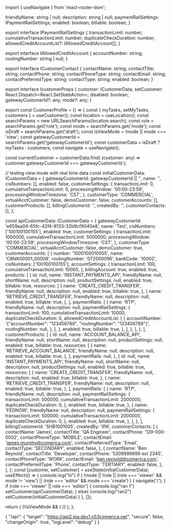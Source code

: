 import { useNavigate } from 'react-router-dom';

  friendlyName: string | null;
  description: string | null;
  paymentRailSettings: IPaymentRailSettings;
  enabled: boolean;
  billable: boolean;
}

export interface IPaymentRailSettings {
  transactionLimit: number;
  cumulativeTransactionLimit: number;
  duplicateCheckDuration: number;
  allowedCreditAccountList?: IAllowedCreditAccount[];
}

export interface IAllowedCreditAccount {
  accountNumber: string;
  routingNumber: string | null;
}

export interface ICustomerContact {
  contactName: string;
  contactTitle: string;
  contactPhone: string;
  contactPhoneType: string;
  contactEmail: string;
  contactPreferredType: string;
  contactType: string;
  enabled: boolean;
}

export interface IcustomerProps {
  customer: ICustomerData;
  setCustomer: React.Dispatch<React.SetStateAction<ICustomerData>>;
  disabled: boolean;
  gatewayCustomerId?: any;
  mode?: any;
}

export const CustomerProfile = () => {
  const { myTasks, setMyTasks, customers } = useCustomer();
  const location = useLocation();
  const searchParams = new URLSearchParams(location.search);
  const role = searchParams.get('role');
  const mode = searchParams.get('mode');
  const isDraft = searchParams.get('draft');
  const isViewMode = !mode || mode === 'view';
  const gatewayCustomerId = searchParams.get('gatewayCustomerId');
  const customerData = isDraft ? myTasks : customers;
  const navigate = useNavigate();

  const currentCustomer = customerData.find(
    (customer: any) => customer.gatewayCustomerId === gatewayCustomerId
  );

  // testing view mode with real time data
  const initialCustomerData: ICustomerData = {
    gatewayCustomerId: gatewayCustomerId || '',
    name: '',
    cisNumbers: [],
    enabled: false,
    customerSettings: {
      transactionLimit: 0,
      cumulativeTransactionLimit: 0,
      processingWindow: '00:00-23:59',
      processingWindowTimezone: 'CST',
    },
    customerType: 'COMMERCIAL',
    virtualAcctCustomer: false,
    demoCustomer: false,
    customerAccounts: [],
    customerProducts: [],
    billingCustomerId: '',
    createdBy: '',
    customerContacts: [],
  };

  const apiCustomerData: ICustomerData = {
    gatewayCustomerId: 'e659aa04-65fc-42f4-8133-32b9cf9040e8',
    name: 'Test',
    cisNumbers: ['100100100155'],
    enabled: true,
    customerSettings: {
      transactionLimit: 1000000,
      cumulativeTransactionLimit: 5000000,
      processingWindow: '00:00-23:59',
      processingWindowTimezone: 'CST',
    },
    customerType: 'COMMERCIAL',
    virtualAcctCustomer: false,
    demoCustomer: true,
    customerAccounts: [
      {
        number: '1000100010055',
        name: 'CBNK00001_00008',
        routingNumber: '072000096',
        bankCode: '10002',
        cisNumbers: ['100100100155'],
        accountSettings: {
          transactionLimit: 100,
          cumulativeTransactionLimit: 10000,
        },
        billingAccount: true,
        enabled: true,
        products: [
          {
            id: null,
            name: 'INSTANT_PAYMENTS_API',
            friendlyName: null,
            shortName: null,
            description: null,
            productSettings: null,
            enabled: true,
            billable: true,
            resources: [
              {
                name: 'CREATE_CREDIT_TRANSFER',
                friendlyName: null,
                description: null,
                enabled: true,
                billable: true,
              },
              {
                name: 'RETRIEVE_CREDIT_TRANSFER',
                friendlyName: null,
                description: null,
                enabled: true,
                billable: true,
              },
            ],
            paymentRails: [
              {
                name: 'RTP',
                friendlyName: null,
                description: null,
                paymentRailSettings: {
                  transactionLimit: 100,
                  cumulativeTransactionLimit: 10000,
                  duplicateCheckDuration: 0,
                  allowedCreditAccountList: [
                    {
                      accountNumber:
                        '{"accountNumber": "123456789", "routingNumber": "123456789"}',
                      routingNumber: null,
                    },
                  ],
                },
                enabled: true,
                billable: true,
              },
            ],
          },
        ],
      },
    ],
    customerProducts: [
      {
        id: null,
        name: 'ACCOUNT_BALANCE_API',
        friendlyName: null,
        shortName: null,
        description: null,
        productSettings: null,
        enabled: true,
        billable: true,
        resources: [
          {
            name: 'RETRIEVE_ACCOUNT_BALANCE',
            friendlyName: null,
            description: null,
            enabled: true,
            billable: true,
          },
        ],
        paymentRails: null,
      },
      {
        id: null,
        name: 'INSTANT_PAYMENTS_API',
        friendlyName: null,
        shortName: null,
        description: null,
        productSettings: null,
        enabled: true,
        billable: true,
        resources: [
          {
            name: 'CREATE_CREDIT_TRANSFER',
            friendlyName: null,
            description: null,
            enabled: true,
            billable: true,
          },
          {
            name: 'RETRIEVE_CREDIT_TRANSFER',
            friendlyName: null,
            description: null,
            enabled: true,
            billable: true,
          },
        ],
        paymentRails: [
          {
            name: 'RTP',
            friendlyName: null,
            description: null,
            paymentRailSettings: {
              transactionLimit: 500000,
              cumulativeTransactionLimit: 2000000,
              duplicateCheckDuration: 0,
            },
            enabled: true,
            billable: true,
          },
          {
            name: 'FEDNOW',
            friendlyName: null,
            description: null,
            paymentRailSettings: {
              transactionLimit: 500000,
              cumulativeTransactionLimit: 2000000,
              duplicateCheckDuration: 0,
            },
            enabled: true,
            billable: true,
          },
        ],
      },
    ],
    billingCustomerId: 'SHB1001005',
    createdBy: 'IPA',
    customerContacts: [
      {
        contactName: 'James',
        contactTitle: 'QA Engineer',
        contactPhone: '129-000-0002',
        contactPhoneType: 'MOBILE',
        contactEmail: 'james.murphy@comerica.com',
        contactPreferredType: 'Email',
        contactType: 'SECONDARY',
        enabled: false,
      },
      {
        contactName: 'Ben Reynold',
        contactTitle: 'Developer',
        contactPhone: '5309999999 ext 2345',
        contactPhoneType: 'WORK',
        contactEmail: 'ben.reynold@comerica.com',
        contactPreferredType: 'Phone',
        contactType: 'TERTIARY',
        enabled: false,
      },
    ],
  };
  const [customer, setCustomer] = useState(initialCustomerData);
  useEffect(() => {
    console.log("hi")
    if (
      !mode ||
      !role ||
      (role === 'viewer' && mode != 'view') ||
      (role === 'editor' && mode === 'create')
    ) {
      navigate('/');
    } 
    if (role === 'viewer' || role === 'editor') {
      console.log("ran 1")
      setCustomer(apiCustomerData);
    }
    else{
      console.log("ran2")
      setCustomer(initialCustomerData)
    }
  }, []);

  return (
    <Box className="main-profile">
      <CustomerInfo
        customer={customer}
        setCustomer={setCustomer}
        disabled={isViewMode}
        mode={mode}
        gatewayCustomerId={gatewayCustomerId}
      />
      <BusinessContact
        customer={customer}
        setCustomer={setCustomer}
        disabled={isViewMode}
      />
      <TechnicalContact
        customer={customer}
        setCustomer={setCustomer}
        disabled={isViewMode}
      />
      <TransactionLimit
        customer={customer}
        setCustomer={setCustomer}
        disabled={isViewMode}
      />
      <ApiCustomerConfig
        customer={customer}
        setCustomer={setCustomer}
        disabled={isViewMode}
      />
      <AccountPreference
        customer={customer}
        setCustomer={setCustomer}
        disabled={isViewMode}
      />
      {!isViewMode && (
        <ActionButton
          customer={customer}
          setCustomer={setCustomer}
          disabled={isViewMode}
          gatewayCustomerId={gatewayCustomerId}
        />
      )}
    </Box>
  );
};




{
  "/api": {
    "target": "https://api2.jpa.dev1.n53comerica.net",
    "secure": false,
    "changeOrigin": true,
    "logLevel": "debug"
  }
}
